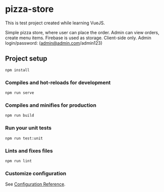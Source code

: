 # pizza-store
This is test project created while learning VueJS.

Simple pizza store, where user can place the order. Admin can view orders, 
create menu items. Firebase is used as storage. Client-side only.
Admin login/password: (admin@admin.com/admin123)


## Project setup
```
npm install
```

### Compiles and hot-reloads for development
```
npm run serve
```

### Compiles and minifies for production
```
npm run build
```

### Run your unit tests
```
npm run test:unit
```

### Lints and fixes files
```
npm run lint
```

### Customize configuration
See [Configuration Reference](https://cli.vuejs.org/config/).
